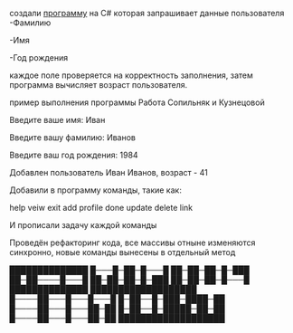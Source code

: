 создали [программу][1] на C# которая запрашивает данные пользователя
-Фамилию

-Имя

-Год рождения

каждое поле проверяется на корректность заполнения, затем программа вычисляет возраст пользователя.

пример выполнения программы
Работа Сопильняк и Кузнецовой

Введите ваше имя: Иван

Введите вашу фамилию: Иванов

Введите ваш год рождения: 1984

Добавлен пользователь Иван Иванов, возраст - 41

Добавили в программу команды, такие как:

help
veiw
exit
add
profile 
done
update
delete
link

И прописали задачу каждой команды

Проведён рефакторинг кода, все массивы отныне изменяются синхронно, новые команды вынесены в отдельный метод

██████████████
█───█─██─█───█
██─██─██─█─███
██─██────█───█
██─██─██─█─███
██─██─██─█───█
██████████████
███████████████████
█────██───█───█───█
█─██──█─███─████─██
█────██───█───██─██
█─██──█─█████─██─██
█────██───█───██─██
███████████████████

[1]: https://inlnk.ru/kXgEnQ
